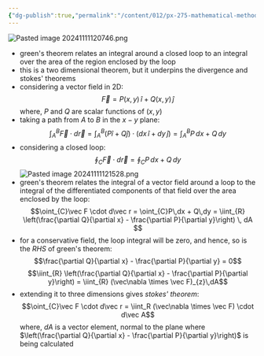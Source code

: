 ```yaml
---
{"dg-publish":true,"permalink":"/content/012/px-275-mathematical-methods/d-vector-integration/d3-green-s-theorem/px-275-d3a-green-s-theorem-in-the-plane/","created":"2024-11-25T10:50:32.000+00:00","updated":"2024-11-26T10:05:42.880+00:00"}
---
```


![Pasted image 20241111120746.png](/img/user/pics/Pasted%20image%2020241111120746.png)
- green's theorem relates an integral around a closed loop to an integral over the area of the region enclosed by the loop
- this is a two dimensional theorem, but it underpins the divergence and stokes' theorems
- considering a vector field in 2D: 
$$\vec F = P(x,y) \, \hat i + Q(x,y) \, \hat j$$
	where, $P$ and $Q$ are scalar functions of $(x,y)$
- taking a path from $A$ to $B$ in the $x-y$ plane: 
$$\int_{A}^{B }\vec F \cdot d\vec r = \int_{A}^{B} (P\hat i + Q \hat j) \cdot (dx\,\hat i + dy \,\hat j) = \int_{A}^{B} P\,dx + Q\,dy$$
- considering a closed loop: 
$$\oint_{C}\vec F \cdot d\vec r = \oint_{C}P\,dx + Q\,dy$$
![Pasted image 20241111121528.png](/img/user/pics/Pasted%20image%2020241111121528.png)
- green's theorem relates the integral of a vector field around a loop to the integral of the differentiated components of that field over the area enclosed by the loop: 
$$\oint_{C}\vec F \cdot d\vec r = \oint_{C}P\,dx + Q\,dy = \iint_{R} \left(\frac{\partial Q}{\partial x} - \frac{\partial P}{\partial y}\right) \, dA $$
- for a conservative field, the loop integral will be zero, and hence, so is the $RHS$ of green's theorem: 
$$\frac{\partial Q}{\partial x} - \frac{\partial P}{\partial y} = 0$$
$$\iint_{R} \left(\frac{\partial Q}{\partial x} - \frac{\partial P}{\partial y}\right) = \iint_{R} (\vec\nabla \times \vec F)_{z}\,dA$$
- extending it to three dimensions gives *stokes' theorem*: 
$$\oint_{C}\vec F \cdot d\vec r = \iint_R (\vec\nabla \times \vec F) \cdot d\vec A$$
	where, $dA$ is a vector element, normal to the plane where $\left(\frac{\partial Q}{\partial x} - \frac{\partial P}{\partial y}\right)$ is being calculated
